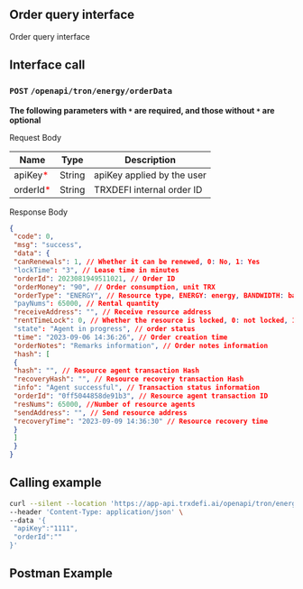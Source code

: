 ## Order query interface
Order query interface

## Interface call
### `POST` `/openapi/tron/energy/orderData`
**The following parameters with `*` are required, and those without `*` are optional**

Request Body

| Name | Type | Description |
|------------------------------------------------| ----------|--------------|
| apiKey<span style="color:red">*</span> | String | apiKey applied by the user|
| orderId<span style="color:red">*</span> | String | TRXDEFI internal order ID|



Response Body
```JSON
{
 "code": 0,
 "msg": "success",
 "data": {
 "canRenewals": 1, // Whether it can be renewed, 0: No, 1: Yes
 "lockTime": "3", // Lease time in minutes
 "orderId": 2023081949511021, // Order ID
 "orderMoney": "90", // Order consumption, unit TRX
 "orderType": "ENERGY", // Resource type, ENERGY: energy, BANDWIDTH: bandwidth
 "payNums": 65000, // Rental quantity
 "receiveAddress": "", // Receive resource address
 "rentTimeLock": 0, // Whether the resource is locked, 0: not locked, 1: locked
 "state": "Agent in progress", // order status
 "time": "2023-09-06 14:36:26", // Order creation time
 "orderNotes": "Remarks information", // Order notes information
 "hash": [
 {
 "hash": "", // Resource agent transaction Hash
 "recoveryHash": "", // Resource recovery transaction Hash
 "info": "Agent successful", // Transaction status information
 "orderId": "0ff5044858de91b3", // Resource agent transaction ID
 "resNums": 65000, //Number of resource agents
 "sendAddress": "", // Send resource address
 "recoveryTime": "2023-09-09 14:36:30" // Resource recovery time
 }
 ]
 }
}


```

## Calling example
```bash
curl --silent --location 'https://app-api.trxdefi.ai/openapi/tron/energy/activation' \
--header 'Content-Type: application/json' \
--data '{
 "apiKey":"1111",
 "orderId":""
}'

```

## Postman Example
